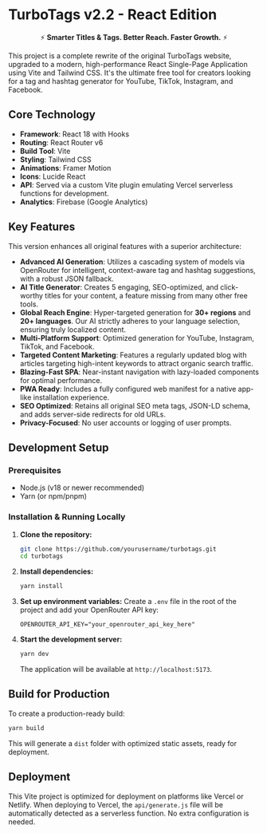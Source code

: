# TurboTags v2.2 - React Edition

<div align="center">

⚡ **Smarter Titles & Tags. Better Reach. Faster Growth.** ⚡

</div>

This project is a complete rewrite of the original TurboTags website, upgraded to a modern, high-performance React Single-Page Application using Vite and Tailwind CSS. It's the ultimate free tool for creators looking for a tag and hashtag generator for YouTube, TikTok, Instagram, and Facebook.

## Core Technology

- **Framework**: React 18 with Hooks
- **Routing**: React Router v6
- **Build Tool**: Vite
- **Styling**: Tailwind CSS
- **Animations**: Framer Motion
- **Icons**: Lucide React
- **API**: Served via a custom Vite plugin emulating Vercel serverless functions for development.
- **Analytics**: Firebase (Google Analytics)

## Key Features

This version enhances all original features with a superior architecture:

- **Advanced AI Generation**: Utilizes a cascading system of models via OpenRouter for intelligent, context-aware tag and hashtag suggestions, with a robust JSON fallback.
- **AI Title Generator**: Creates 5 engaging, SEO-optimized, and click-worthy titles for your content, a feature missing from many other free tools.
- **Global Reach Engine**: Hyper-targeted generation for **30+ regions** and **20+ languages**. Our AI strictly adheres to your language selection, ensuring truly localized content.
- **Multi-Platform Support**: Optimized generation for YouTube, Instagram, TikTok, and Facebook.
- **Targeted Content Marketing**: Features a regularly updated blog with articles targeting high-intent keywords to attract organic search traffic.
- **Blazing-Fast SPA**: Near-instant navigation with lazy-loaded components for optimal performance.
- **PWA Ready**: Includes a fully configured web manifest for a native app-like installation experience.
- **SEO Optimized**: Retains all original SEO meta tags, JSON-LD schema, and adds server-side redirects for old URLs.
- **Privacy-Focused**: No user accounts or logging of user prompts.

## Development Setup

### Prerequisites

- Node.js (v18 or newer recommended)
- Yarn (or npm/pnpm)

### Installation & Running Locally

1.  **Clone the repository:**
    ```bash
    git clone https://github.com/yourusername/turbotags.git
    cd turbotags
    ```

2.  **Install dependencies:**
    ```bash
    yarn install
    ```

3.  **Set up environment variables:**
    Create a `.env` file in the root of the project and add your OpenRouter API key:
    ```
    OPENROUTER_API_KEY="your_openrouter_api_key_here"
    ```

4.  **Start the development server:**
    ```bash
    yarn dev
    ```
    The application will be available at `http://localhost:5173`.

## Build for Production

To create a production-ready build:

```bash
yarn build
```

This will generate a `dist` folder with optimized static assets, ready for deployment.

## Deployment

This Vite project is optimized for deployment on platforms like Vercel or Netlify. When deploying to Vercel, the `api/generate.js` file will be automatically detected as a serverless function. No extra configuration is needed.
